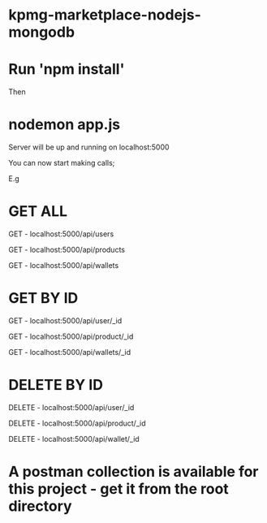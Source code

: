 # kpmg-marketplace-nodejs-mongodb

# Run 'npm install'

Then

# nodemon app.js

Server will be up and running on localhost:5000

You can now start making calls;

E.g

# GET ALL

GET - localhost:5000/api/users

GET - localhost:5000/api/products

GET - localhost:5000/api/wallets



# GET BY ID

GET - localhost:5000/api/user/_id

GET - localhost:5000/api/product/_id

GET - localhost:5000/api/wallets/_id



# DELETE BY ID

DELETE - localhost:5000/api/user/_id

DELETE - localhost:5000/api/product/_id

DELETE - localhost:5000/api/wallet/_id


# A postman collection is available for this project - get it from the root directory
